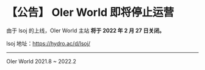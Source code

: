 # 【公告】 OIer World 即将停止运营

由于 lsoj 的上线，OIer World 主站 **将于 2022 年 2 月 27 日关闭。**

lsoj 地址：<https://hydro.ac/d/lsoj/>

---

OIer World 2021.8 ~ 2022.2

